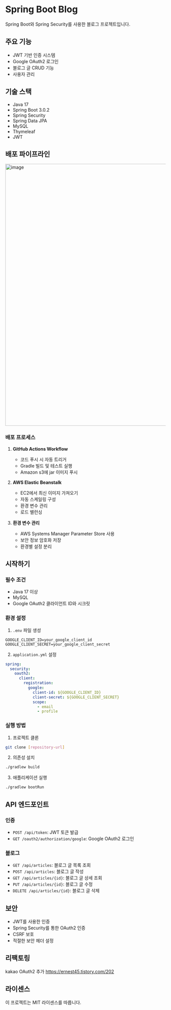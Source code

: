 # Spring Boot Blog

Spring Boot와 Spring Security를 사용한 블로그 프로젝트입니다.

## 주요 기능

- JWT 기반 인증 시스템
- Google OAuth2 로그인
- 블로그 글 CRUD 기능
- 사용자 관리

## 기술 스택

- Java 17
- Spring Boot 3.0.2
- Spring Security
- Spring Data JPA
- MySQL
- Thymeleaf
- JWT

## 배포 파이프라인

<img width="822" alt="image" src="https://github.com/user-attachments/assets/5fbfe566-210a-4254-8e00-35ae0863b6bd" />




### 배포 프로세스

1. **GitHub Actions Workflow**
   - 코드 푸시 시 자동 트리거
   - Gradle 빌드 및 테스트 실행
   - Amazon s3에 jar 이미지 푸시

2. **AWS Elastic Beanstalk**
   - EC2에서 최신 이미지 가져오기
   - 자동 스케일링 구성
   - 환경 변수 관리
   - 로드 밸런싱

3. **환경 변수 관리**
   - AWS Systems Manager Parameter Store 사용
   - 보안 정보 암호화 저장
   - 환경별 설정 분리

## 시작하기

### 필수 조건

- Java 17 이상
- MySQL
- Google OAuth2 클라이언트 ID와 시크릿

### 환경 설정

1. `.env` 파일 생성
```env
GOOGLE_CLIENT_ID=your_google_client_id
GOOGLE_CLIENT_SECRET=your_google_client_secret
```

2. `application.yml` 설정
```yaml
spring:
  security:
    oauth2:
      client:
        registration:
          google:
            client-id: ${GOOGLE_CLIENT_ID}
            client-secret: ${GOOGLE_CLIENT_SECRET}
            scope:
              - email
              - profile
```

### 실행 방법

1. 프로젝트 클론
```bash
git clone [repository-url]
```

2. 의존성 설치
```bash
./gradlew build
```

3. 애플리케이션 실행
```bash
./gradlew bootRun
```

## API 엔드포인트

### 인증
- `POST /api/token`: JWT 토큰 발급
- `GET /oauth2/authorization/google`: Google OAuth2 로그인

### 블로그
- `GET /api/articles`: 블로그 글 목록 조회
- `POST /api/articles`: 블로그 글 작성
- `GET /api/articles/{id}`: 블로그 글 상세 조회
- `PUT /api/articles/{id}`: 블로그 글 수정
- `DELETE /api/articles/{id}`: 블로그 글 삭제

## 보안

- JWT를 사용한 인증
- Spring Security를 통한 OAuth2 인증
- CSRF 보호
- 적절한 보안 헤더 설정

## 리팩토링
kakao OAuth2 추가
https://ernest45.tistory.com/202

## 라이센스

이 프로젝트는 MIT 라이센스를 따릅니다. 
